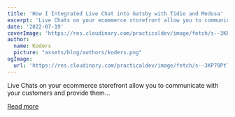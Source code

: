 ```yaml
---
title: 'How I Integrated Live Chat into Gatsby with Tidio and Medusa'
excerpt: 'Live Chats on your ecommerce storefront allow you to communicate with your customers and provide them...'
date: '2022-07-19'
coverImage: 'https://res.cloudinary.com/practicaldev/image/fetch/s--3KP70PtT--/c_imagga_scale,f_auto,fl_progressive,h_420,q_auto,w_1000/https://dev-to-uploads.s3.amazonaws.com/uploads/articles/9cmeforjwfjjk9ib589m.png'
author:
  name: Koders
  picture: "assets/blog/authors/koders.png"
ogImage:
  url: 'https://res.cloudinary.com/practicaldev/image/fetch/s--3KP70PtT--/c_imagga_scale,f_auto,fl_progressive,h_420,q_auto,w_1000/https://dev-to-uploads.s3.amazonaws.com/uploads/articles/9cmeforjwfjjk9ib589m.png'
---
```


Live Chats on your ecommerce storefront allow you to communicate with your customers and provide them...

[Read more](https://dev.to/medusajs/how-i-integrated-live-chat-into-gatsby-with-tidio-and-medusa-5a3i)
